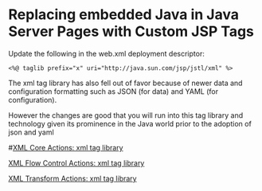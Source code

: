 # Replacing embedded Java in Java Server Pages with Custom JSP Tags


Update the following in the web.xml deployment descriptor:

	<%@ taglib prefix="x" uri="http://java.sun.com/jsp/jstl/xml" %>
	
	
The xml tag library has also fell out of favor because of newer data and configuration formatting such as JSON (for data) and YAML (for configuration).

However the changes are good that you will run into this tag library and technology given
its prominence in the Java world prior to the adoption of json and yaml	


#[XML Core Actions: xml tag library](https://jakarta.ee/specifications/tags/2.0/jakarta-tags-spec-2.0.html#xml-core-actions-xml-tag-library)

[XML Flow Control Actions: xml tag library](https://jakarta.ee/specifications/tags/2.0/jakarta-tags-spec-2.0.html#xml-flow-control-actions-xml-tag-library)

[XML Transform Actions: xml tag library](https://jakarta.ee/specifications/tags/2.0/jakarta-tags-spec-2.0.html#xml-transform-actions-xml-tag-library)

